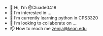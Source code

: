 - 👋 Hi, I’m @Cluade0418
- 👀 I’m interested in ...
- 🌱 I’m currently learning python in CPS3320
- 💞️ I’m looking to collaborate on ...
- 📫 How to reach me zenjia@kean.edu

<!---
Cluade0418/Cluade0418 is a ✨ special ✨ repository because its `README.md` (this file) appears on your GitHub profile.
You can click the Preview link to take a look at your changes.
--->

